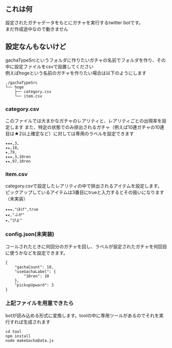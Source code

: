 ## これは何
設定されたガチャデータをもとにガチャを実行するtwitter botです。  
まだ作成途中なので動きません

## 設定なんもないけど
gachaTypeSrcというフォルダに作りたいガチャの名前でフォルダを作り、その中に設定ファイルをcsvで設置してください  
例えばhogeという名前のガチャを作りたい場合は以下のようにします  

```
./gachaTypeSrc
└── hoge
    ├── category.csv
    └── item.csv
```

### category.csv
このファイルでは大まかなガチャのレアリティと、レアリティごとの出現率を設定します
また、特定の状態でのみ排出されるガチャ（例えば10連ガチャの10連目は★2以上確定など）に対しては専用のラベルを設定できます

```
★★★,3,
★★,18,
★,79,
★★★,3,10ren
★★,97,10ren
```

### item.csv
category.csvで設定したレアリティの中で排出されるアイテムを設定します。  
ピックアップしているアイテムは3番目にtrueと入力するとその扱いになります（未実装）

```
★★★,"ほげ",true
★★,"ふが"
★,"ぴよ"
```

### config.json(未実装)
コールされたときに何回分のガチャを回し、ラベルが設定されたガチャを何回目に使うかなどを設定できます。

```
{
    "gachaCount": 10,
    "useGachaLabel": {
        "10ren": 10
    },
    "pickupUpward": 3
}
```

### 上記ファイルを用意できたら
botが読み込める形式に変換します。toolの中に専用ツールがあるのでそれを実行すれば生成されます

```
cd tool
npm install
node makeGachaData.js
```